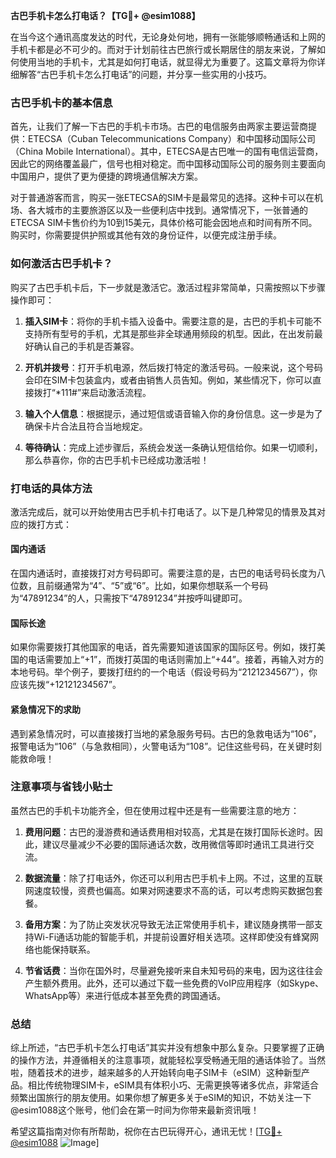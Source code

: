 **古巴手机卡怎么打电话？【TG💪+ @esim1088】**

在当今这个通讯高度发达的时代，无论身处何地，拥有一张能够顺畅通话和上网的手机卡都是必不可少的。而对于计划前往古巴旅行或长期居住的朋友来说，了解如何使用当地的手机卡，尤其是如何打电话，就显得尤为重要了。这篇文章将为你详细解答“古巴手机卡怎么打电话”的问题，并分享一些实用的小技巧。

### 古巴手机卡的基本信息

首先，让我们了解一下古巴的手机卡市场。古巴的电信服务由两家主要运营商提供：ETECSA（Cuban Telecommunications Company）和中国移动国际公司（China Mobile International）。其中，ETECSA是古巴唯一的国有电信运营商，因此它的网络覆盖最广，信号也相对稳定。而中国移动国际公司的服务则主要面向中国用户，提供了更为便捷的跨境通信解决方案。

对于普通游客而言，购买一张ETECSA的SIM卡是最常见的选择。这种卡可以在机场、各大城市的主要旅游区以及一些便利店中找到。通常情况下，一张普通的ETECSA SIM卡售价约为10到15美元，具体价格可能会因地点和时间有所不同。购买时，你需要提供护照或其他有效的身份证件，以便完成注册手续。

### 如何激活古巴手机卡？

购买了古巴手机卡后，下一步就是激活它。激活过程非常简单，只需按照以下步骤操作即可：

1. **插入SIM卡**：将你的手机卡插入设备中。需要注意的是，古巴的手机卡可能不支持所有型号的手机，尤其是那些非全球通用频段的机型。因此，在出发前最好确认自己的手机是否兼容。

2. **开机并拨号**：打开手机电源，然后拨打特定的激活号码。一般来说，这个号码会印在SIM卡包装盒内，或者由销售人员告知。例如，某些情况下，你可以直接拨打“*111#”来启动激活流程。

3. **输入个人信息**：根据提示，通过短信或语音输入你的身份信息。这一步是为了确保卡片合法且符合当地规定。

4. **等待确认**：完成上述步骤后，系统会发送一条确认短信给你。如果一切顺利，那么恭喜你，你的古巴手机卡已经成功激活啦！

### 打电话的具体方法

激活完成后，就可以开始使用古巴手机卡打电话了。以下是几种常见的情景及其对应的拨打方式：

#### 国内通话
在国内通话时，直接拨打对方号码即可。需要注意的是，古巴的电话号码长度为八位数，且前缀通常为“4”、“5”或“6”。比如，如果你想联系一个号码为“47891234”的人，只需按下“47891234”并按呼叫键即可。

#### 国际长途
如果你需要拨打其他国家的电话，首先需要知道该国家的国际区号。例如，拨打美国的电话需要加上“+1”，而拨打英国的电话则需加上“+44”。接着，再输入对方的本地号码。举个例子，要拨打纽约的一个电话（假设号码为“2121234567”），你应该先拨“+12121234567”。

#### 紧急情况下的求助
遇到紧急情况时，可以直接拨打当地的紧急服务号码。古巴的急救电话为“106”，报警电话为“106”（与急救相同），火警电话为“108”。记住这些号码，在关键时刻能救命哦！

### 注意事项与省钱小贴士

虽然古巴的手机卡功能齐全，但在使用过程中还是有一些需要注意的地方：

1. **费用问题**：古巴的漫游费和通话费用相对较高，尤其是在拨打国际长途时。因此，建议尽量减少不必要的国际通话次数，改用微信等即时通讯工具进行交流。

2. **数据流量**：除了打电话外，你还可以利用古巴手机卡上网。不过，这里的互联网速度较慢，资费也偏高。如果对网速要求不高的话，可以考虑购买数据包套餐。

3. **备用方案**：为了防止突发状况导致无法正常使用手机卡，建议随身携带一部支持Wi-Fi通话功能的智能手机，并提前设置好相关选项。这样即使没有蜂窝网络也能保持联系。

4. **节省话费**：当你在国外时，尽量避免接听来自未知号码的来电，因为这往往会产生额外费用。此外，还可以通过下载一些免费的VoIP应用程序（如Skype、WhatsApp等）来进行低成本甚至免费的跨国通话。

### 总结

综上所述，“古巴手机卡怎么打电话”其实并没有想象中那么复杂。只要掌握了正确的操作方法，并遵循相关的注意事项，就能轻松享受畅通无阻的通话体验了。当然啦，随着技术的进步，越来越多的人开始转向电子SIM卡（eSIM）这种新型产品。相比传统物理SIM卡，eSIM具有体积小巧、无需更换等诸多优点，非常适合频繁出国旅行的朋友使用。如果你想了解更多关于eSIM的知识，不妨关注一下@esim1088这个账号，他们会在第一时间为你带来最新资讯哦！

希望这篇指南对你有所帮助，祝你在古巴玩得开心，通讯无忧！[[TG💪+ @esim1088](https://t.me/s/esim1088) ![Image](https://i.postimg.cc/4NQfJmqS/Snipaste-2025-05-13-00-14-12.png)]